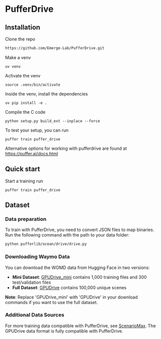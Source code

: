 # PufferDrive


## Installation

Clone the repo
```bash
https://github.com/Emerge-Lab/PufferDrive.git
```

Make a venv
```
uv venv
```

Activate the venv
```
source .venv/bin/activate
```

Inside the venv, install the dependencies
```
uv pip install -e .
```

Compile the C code
```
python setup.py build_ext --inplace --force
```

To test your setup, you can run
```
puffer train puffer_drive
```

Alternative options for working with pufferdrive are found at https://puffer.ai/docs.html


## Quick start

Start a training run
```
puffer train puffer_drive
```

## Dataset

### Data preparation

To train with PufferDrive, you need to convert JSON files to map binaries. Run the following command with the path to your data folder:

```bash
python pufferlib/ocean/drive/drive.py
```

### Downloading Waymo Data

You can download the WOMD data from Hugging Face in two versions:

- **Mini Dataset**: [GPUDrive_mini](https://huggingface.co/datasets/EMERGE-lab/GPUDrive_mini) contains 1,000 training files and 300 test/validation files
- **Full Dataset**: [GPUDrive](https://huggingface.co/datasets/EMERGE-lab/GPUDrive) contains 100,000 unique scenes

**Note**: Replace 'GPUDrive_mini' with 'GPUDrive' in your download commands if you want to use the full dataset.

### Additional Data Sources

For more training data compatible with PufferDrive, see [ScenarioMax](https://github.com/valeoai/ScenarioMax). The GPUDrive data format is fully compatible with PufferDrive.
